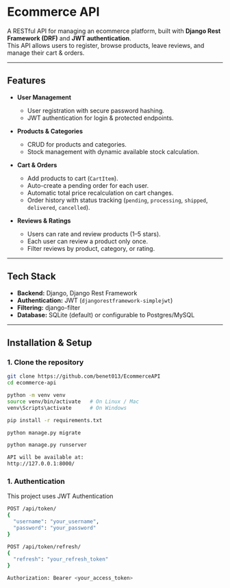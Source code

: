# Ecommerce API  

A RESTful API for managing an ecommerce platform, built with **Django Rest Framework (DRF)** and **JWT authentication**.  
This API allows users to register, browse products, leave reviews, and manage their cart & orders.  

---

## Features  

- **User Management**
  - User registration with secure password hashing.
  - JWT authentication for login & protected endpoints.

- **Products & Categories**
  - CRUD for products and categories.
  - Stock management with dynamic available stock calculation.

- **Cart & Orders**
  - Add products to cart (`CartItem`).
  - Auto-create a pending order for each user.
  - Automatic total price recalculation on cart changes.
  - Order history with status tracking (`pending`, `processing`, `shipped`, `delivered`, `cancelled`).

- **Reviews & Ratings**
  - Users can rate and review products (1–5 stars).
  - Each user can review a product only once.
  - Filter reviews by product, category, or rating.

---

## Tech Stack  

- **Backend:** Django, Django Rest Framework  
- **Authentication:** JWT (`djangorestframework-simplejwt`)  
- **Filtering:** django-filter  
- **Database:** SQLite (default) or configurable to Postgres/MySQL  

---

## Installation & Setup  

### 1. Clone the repository  

```bash
git clone https://github.com/benet013/EcommerceAPI
cd ecommerce-api

python -m venv venv
source venv/bin/activate   # On Linux / Mac
venv\Scripts\activate      # On Windows

pip install -r requirements.txt

python manage.py migrate

python manage.py runserver

API will be available at:
http://127.0.0.1:8000/

```
### 1. Authentication

This project uses JWT Authentication

```bash
POST /api/token/
{
  "username": "your_username",
  "password": "your_password"
}

POST /api/token/refresh/
{
  "refresh": "your_refresh_token"
}

Authorization: Bearer <your_access_token>
```
